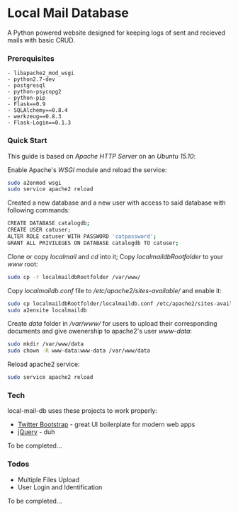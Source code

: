 # Local Mail Database

A Python powered website designed for keeping logs of sent and recieved mails with basic CRUD.

### Prerequisites

	- libapache2_mod_wsgi
	- python2.7-dev
	- postgresql
	- python-psycopg2
	- python-pip
	- Flask==0.9
	- SQLAlchemy==0.8.4
	- werkzeug==0.8.3
	- Flask-Login==0.1.3
	 
	
### Quick Start
This guide is based on *Apache HTTP Server* on an *Ubuntu 15.10*:

Enable Apache's *WSGI* module and reload the service:
```sh
sudo a2enmod wsgi
sudo service apache2 reload
```

Created a new database and a new user with access to said database with following commands:
```sh
CREATE DATABASE catalogdb;
CREATE USER catuser;
ALTER ROLE catuser WITH PASSWORD 'catpassword';
GRANT ALL PRIVILEGES ON DATABASE catalogdb TO catuser;
```
Clone or copy *localmail* and *cd* into it; Copy *localmaildbRootfolder* to your *www* root:
```sh
sudo cp -r localmaildbRootfolder /var/www/
```
Copy *localmaildb.conf* file to */etc/apache2/sites-available/* and enable it:
```sh
sudo cp localmaildbRootfolder/localmaildb.conf /etc/apache2/sites-available/
sudo a2ensite localmaildb
```
Create *data* folder in */var/www/* for users to upload their corresponding documents and give owenership to apache2's user *www-data*:
```sh
sudo mkdir /var/www/data
sudo chown -R www-data:www-data /var/www/data
```
Reload apache2 service:
```sh
sudo service apache2 reload
```

### Tech

local-mail-db uses these projects to work properly:

* [Twitter Bootstrap] - great UI boilerplate for modern web apps
* [jQuery] - duh

To be completed...

### Todos

 - Multiple Files Upload
 - User Login and Identification

To be completed...





   [Twitter Bootstrap]: <http://twitter.github.com/bootstrap/>
   [jQuery]: <http://jquery.com>


